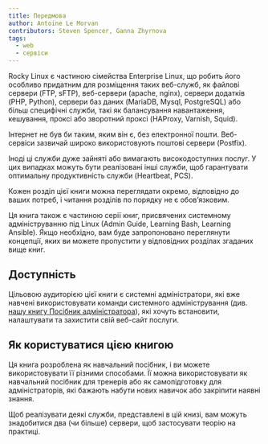 ```yaml
---
title: Передмова
author: Antoine Le Morvan
contributors: Steven Spencer, Ganna Zhyrnova
tags:
  - web
  - сервіси
---
```


<!-- markdownlint-disable MD025 MD007 -->

Rocky Linux є частиною сімейства Enterprise Linux, що робить його особливо придатним для розміщення таких веб-служб, як файлові сервери (FTP, sFTP), веб-сервери (apache, nginx), сервери додатків (PHP, Python), сервери баз даних (MariaDB, Mysql, PostgreSQL) або більш специфічні служби, такі як балансування навантаження, кешування, проксі або зворотний проксі (HAProxy, Varnish, Squid).

Інтернет не був би таким, яким він є, без електронної пошти. Веб-сервіси зазвичай широко використовують поштові сервери (Postfix).

Іноді ці служби дуже зайняті або вимагають високодоступних послуг. У цих випадках можуть бути реалізовані інші служби, щоб гарантувати оптимальну продуктивність служби (Heartbeat, PCS).

Кожен розділ цієї книги можна переглядати окремо, відповідно до ваших потреб, і читання розділів по порядку не є обов’язковим.

Ця книга також є частиною серії книг, присвячених системному адмініструванню під Linux (Admin Guide, Learning Bash, Learning Ansible). Якщо необхідно, вам буде запропоновано переглянути концепції, яких ви можете пропустити у відповідних розділах згаданих вище книг.

## Доступність

Цільовою аудиторією цієї книги є системні адміністратори, які вже навчені використовувати команди системного адміністрування (див. [нашу книгу Посібник адміністратора](../admin_guide/00-toc.md)), які хочуть встановити, налаштувати та захистити свій веб-сайт послуги.

## Як користуватися цією книгою

Ця книга розроблена як навчальний посібник, і ви можете використовувати її різними способами. Її можна використовувати як навчальний посібник для тренерів або як самопідготовку для адміністраторів, які бажають набути нових навичок або закріпити наявні знання.

Щоб реалізувати деякі служби, представлені в цій книзі, вам можуть знадобитися два (чи більше) сервери, щоб застосувати теорію на практиці.
